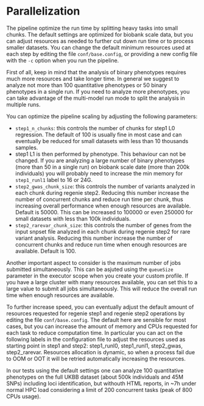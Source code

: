 # Parallelization

The pipeline optimize the run time by splitting heavy tasks into small chunks. The default settings are optimized for biobank scale data, but you can adjust resources as needed to further cut down run time or to process smaller datasets. You can change the default minimum resources used at each step by editing the file `conf/base.config`, or providing a new config file with the `-c` option when you run the pipeline.

First of all, keep in mind that the analysis of binary phenotypes requires much more resources and take longer time. In general we suggest to analyze not more than 100 quantitative phenotypes or 50 binary phenotypes in a single run. If you need to analyze more phenotypes, you can take advantage of the multi-model run mode to split the analysis in multiple runs.

You can optimize the pipeline scaling by adjusting the following parameters:

- `step1_n_chunks`: this controls the number of chunks for step1 L0 regression. The default of 100 is usually fine in most case and can eventually be reduced for small datasets with less than 10 thousands samples.
- step1 L1 is then performed by phenotype. This behaviour can not be changed. If you are analyzing a large number of binary phenotypes (more than 50 in a single run) on biobank scale date (more than 200k individuals) you will probably need to increase the min memory for `step1_runl1` label to 16 or 24G.
- `step2_gwas_chunk_size`: this controls the number of variants analyzed in each chunk during regenie step2. Reducing this number increase the number of concurrent chunks and reduce run time per chunk, thus increasing overall performance when enough resources are available. Default is 50000. This can be increased to 100000 or even 250000 for small datasets with less than 100k individuals.
- `step2_rarevar_chunk_size`: this controls the number of genes from the input snpset file analyzed in each chunk during regenie step2 for rare variant analysis. Reducing this number increase the number of concurrent chunks and reduce run time when enough resources are available. Default is 100.

Another important aspect to consider is the maximum number of jobs submitted simultaneously. This can be asjuted using the `queueSize` parameter in the executor scope when you create your custom profile. If you have a large cluster with many resources available, you can set this to a large value to submit all jobs simultaneously. This will reduce the overall run time when enough resources are available.

To further increase speed, you can eventually adjust the default amount of resources requested for regenie step1 and regenie step2 operations by editing the file `conf/base.config`. The default here are sensible for most cases, but you can increase the amount of memory and CPUs requested for each task to reduce computation time. In particular you can act on the following labels in the configuration file to adjust the resources used as starting point in step1 and step2: step1_runl0, step1_runl1, step2_gwas, step2_rarevar. Resources allocation is dynamic, so when a process fail due to OOM or OOT it will be retried automatically increasing the resources.

In our tests using the default settings one can analyze 100 quantitative phenotypes on the full UKBB dataset (about 500k individuals and 45M SNPs) including loci identification, but withouth HTML reports, in ~7h under normal HPC load considering a limit of 200 concurrent tasks (peak of 800 CPUs usage).
